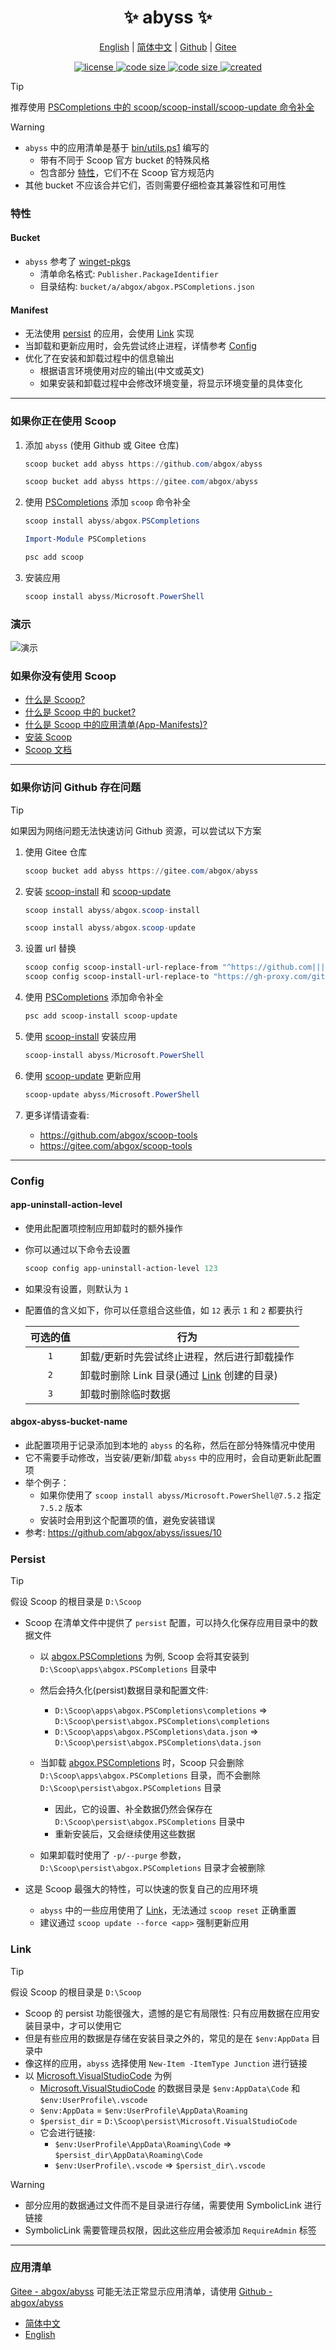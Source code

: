 <p align="center">
    <h1 align="center">✨ abyss ✨</h1>
</p>

<p align="center">
    <a href="readme.md">English</a> |
    <a href="readme-cn.md">简体中文</a> |
    <a href="https://github.com/abgox/abyss">Github</a> |
    <a href="https://gitee.com/abgox/abyss">Gitee</a>
</p>

<p align="center">
    <a href="https://github.com/abgox/abyss/blob/main/license">
        <img src="https://img.shields.io/github/license/abgox/abyss" alt="license" />
    </a>
    <a href="https://img.shields.io/github/languages/code-size/abgox/abyss.svg">
        <img src="https://img.shields.io/github/languages/code-size/abgox/abyss.svg" alt="code size" />
    </a>
    <a href="https://img.shields.io/github/repo-size/abgox/abyss.svg">
        <img src="https://img.shields.io/github/repo-size/abgox/abyss.svg" alt="code size" />
    </a>
    <a href="https://github.com/abgox/abyss">
        <img src="https://img.shields.io/github/created-at/abgox/abyss" alt="created" />
    </a>
</p>

> [!Tip]
>
> 推荐使用 [PSCompletions 中的 scoop/scoop-install/scoop-update 命令补全](https://gitee.com/abgox/PSCompletions)

> [!Warning]
>
> - `abyss` 中的应用清单是基于 [bin/utils.ps1](./bin/utils.ps1) 编写的
>   - 带有不同于 Scoop 官方 bucket 的特殊风格
>   - 包含部分 [特性](#特性)，它们不在 Scoop 官方规范内
> - 其他 bucket 不应该合并它们，否则需要仔细检查其兼容性和可用性

### 特性

#### Bucket

- `abyss` 参考了 [winget-pkgs](https://github.com/microsoft/winget-pkgs)
  - 清单命名格式: `Publisher.PackageIdentifier`
  - 目录结构: `bucket/a/abgox/abgox.PSCompletions.json`

#### Manifest

- 无法使用 [persist](#persist) 的应用，会使用 [Link](#link) 实现
- 当卸载和更新应用时，会先尝试终止进程，详情参考 [Config](#config)
- 优化了在安装和卸载过程中的信息输出
  - 根据语言环境使用对应的输出(中文或英文)
  - 如果安装和卸载过程中会修改环境变量，将显示环境变量的具体变化

---

### 如果你正在使用 Scoop

1. 添加 `abyss` (使用 Github 或 Gitee 仓库)

   ```powershell
   scoop bucket add abyss https://github.com/abgox/abyss
   ```

   ```powershell
   scoop bucket add abyss https://gitee.com/abgox/abyss
   ```

2. 使用 [PSCompletions](https://gitee.com/abgox/PSCompletions) 添加 `scoop` 命令补全

   ```powershell
   scoop install abyss/abgox.PSCompletions
   ```

   ```powershell
   Import-Module PSCompletions
   ```

   ```powershell
   psc add scoop
   ```

3. 安装应用

   ```powershell
   scoop install abyss/Microsoft.PowerShell
   ```

### 演示

![演示](https://abyss.abgox.com/demo-cn.gif)

### 如果你没有使用 Scoop

- [什么是 Scoop?](https://scoop.sh/)
- [什么是 Scoop 中的 bucket?](https://github.com/ScoopInstaller/Scoop/wiki/Buckets)
- [什么是 Scoop 中的应用清单(App-Manifests)?](https://github.com/ScoopInstaller/Scoop/wiki/App-Manifests)
- [安装 Scoop](https://github.com/ScoopInstaller/Install)
- [Scoop 文档](https://github.com/ScoopInstaller/Scoop/wiki)

---

### 如果你访问 Github 存在问题

> [!Tip]
>
> 如果因为网络问题无法快速访问 Github 资源，可以尝试以下方案

1. 使用 Gitee 仓库

   ```powershell
   scoop bucket add abyss https://gitee.com/abgox/abyss
   ```

2. 安装 [scoop-install](https://gitee.com/abgox/scoop-tools) 和 [scoop-update](https://gitee.com/abgox/scoop-tools)

   ```powershell
   scoop install abyss/abgox.scoop-install
   ```

   ```powershell
   scoop install abyss/abgox.scoop-update
   ```

3. 设置 url 替换

   ```powershell
   scoop config scoop-install-url-replace-from "^https://github.com|||^https://raw.githubusercontent.com"
   scoop config scoop-install-url-replace-to "https://gh-proxy.com/github.com|||https://gh-proxy.com/raw.githubusercontent.com"
   ```

4. 使用 [PSCompletions](https://github.com/abgox/PSCompletions) 添加命令补全

   ```powershell
   psc add scoop-install scoop-update
   ```

5. 使用 [scoop-install](https://gitee.com/abgox/scoop-tools) 安装应用

   ```powershell
   scoop-install abyss/Microsoft.PowerShell
   ```

6. 使用 [scoop-update](https://gitee.com/abgox/scoop-tools) 更新应用

   ```powershell
   scoop-update abyss/Microsoft.PowerShell
   ```

7. 更多详情请查看:

   - https://github.com/abgox/scoop-tools
   - https://gitee.com/abgox/scoop-tools

---

### Config

#### app-uninstall-action-level

- 使用此配置项控制应用卸载时的额外操作
- 你可以通过以下命令去设置

  ```powershell
  scoop config app-uninstall-action-level 123
  ```

- 如果没有设置，则默认为 `1`

- 配置值的含义如下，你可以任意组合这些值，如 `12` 表示 `1` 和 `2` 都要执行

  | 可选的值 | 行为                                                |
  | :------: | --------------------------------------------------- |
  |   `1`    | 卸载/更新时先尝试终止进程，然后进行卸载操作         |
  |   `2`    | 卸载时删除 Link 目录(通过 [Link](#link) 创建的目录) |
  |   `3`    | 卸载时删除临时数据                                  |

#### abgox-abyss-bucket-name

- 此配置项用于记录添加到本地的 `abyss` 的名称，然后在部分特殊情况中使用
- 它不需要手动修改，当安装/更新/卸载 `abyss` 中的应用时，会自动更新此配置项
- 举个例子：
  - 如果你使用了 `scoop install abyss/Microsoft.PowerShell@7.5.2` 指定 `7.5.2` 版本
  - 安装时会用到这个配置项的值，避免安装错误
- 参考: https://github.com/abgox/abyss/issues/10

### Persist

> [!Tip]
>
> 假设 Scoop 的根目录是 `D:\Scoop`

- Scoop 在清单文件中提供了 `persist` 配置，可以持久化保存应用目录中的数据文件

  - 以 [abgox.PSCompletions](./bucket/a/abgox/abgox.PSCompletions.json) 为例, Scoop 会将其安装到 `D:\Scoop\apps\abgox.PSCompletions` 目录中
  - 然后会持久化(persist)数据目录和配置文件:

    - `D:\Scoop\apps\abgox.PSCompletions\completions` => `D:\Scoop\persist\abgox.PSCompletions\completions`
    - `D:\Scoop\apps\abgox.PSCompletions\data.json` => `D:\Scoop\persist\abgox.PSCompletions\data.json`

  - 当卸载 [abgox.PSCompletions](./bucket/a/abgox/abgox.PSCompletions.json) 时，Scoop 只会删除 `D:\Scoop\apps\abgox.PSCompletions` 目录，而不会删除 `D:\Scoop\persist\abgox.PSCompletions` 目录
    - 因此，它的设置、补全数据仍然会保存在 `D:\Scoop\persist\abgox.PSCompletions` 目录中
    - 重新安装后，又会继续使用这些数据
  - 如果卸载时使用了 `-p/--purge` 参数，`D:\Scoop\persist\abgox.PSCompletions` 目录才会被删除

- 这是 Scoop 最强大的特性，可以快速的恢复自己的应用环境
  - `abyss` 中的一些应用使用了 [Link](#link)，无法通过 `scoop reset` 正确重置
  - 建议通过 `scoop update --force <app>` 强制更新应用

### Link

> [!Tip]
>
> 假设 Scoop 的根目录是 `D:\Scoop`

- Scoop 的 persist 功能很强大，遗憾的是它有局限性: 只有应用数据在应用安装目录中，才可以使用它
- 但是有些应用的数据是存储在安装目录之外的，常见的是在 `$env:AppData` 目录中
- 像这样的应用，`abyss` 选择使用 `New-Item -ItemType Junction` 进行链接
- 以 [Microsoft.VisualStudioCode](./bucket/m/Microsoft/Microsoft.VisualStudioCode.json) 为例
  - [Microsoft.VisualStudioCode](./bucket/m/Microsoft/Microsoft.VisualStudioCode.json) 的数据目录是 `$env:AppData\Code` 和 `$env:UserProfile\.vscode`
  - `$env:AppData` = `$env:UserProfile\AppData\Roaming`
  - `$persist_dir` = `D:\Scoop\persist\Microsoft.VisualStudioCode`
  - 它会进行链接:
    - `$env:UserProfile\AppData\Roaming\Code` => `$persist_dir\AppData\Roaming\Code`
    - `$env:UserProfile\.vscode` => `$persist_dir\.vscode`

> [!Warning]
>
> - 部分应用的数据通过文件而不是目录进行存储，需要使用 SymbolicLink 进行链接
> - SymbolicLink 需要管理员权限，因此这些应用会被添加 `RequireAdmin` 标签

---

### 应用清单

[Gitee - abgox/abyss](https://gitee.com/abgox/abyss) 可能无法正常显示应用清单，请使用 [Github - abgox/abyss](https://github.com/abgox/abyss)

- [简体中文](./app-list-cn.md)
- [English](./app-list.md)
